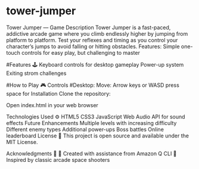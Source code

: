 # tower-jumper
Tower Jumper — Game Description Tower Jumper is a fast-paced, addictive arcade game where you climb endlessly higher by jumping from platform to platform. Test your reflexes and timing as you control your character’s jumps to avoid falling or hitting obstacles.  Features:  Simple one-touch controls for easy play, but challenging to master

#Features 🕹️
Keyboard controls for desktop gameplay
Power-up system 
Exiting strom challenges

#How to Play 🎮
Controls
#Desktop:
Move: Arrow keys or WASD
press space for
Installation
Clone the repository:

Open index.html in your web browser

Technologies Used ⚙️
HTML5
CSS3
JavaScript
Web Audio API for sound effects
Future Enhancements
Multiple levels with increasing difficulty
Different enemy types
Additional power-ups
Boss battles
Online leaderboard
License 📃
This project is open source and available under the MIT License.

Acknowledgments 🙏
🤖 Created with assistance from Amazon Q CLI
👾 Inspired by classic arcade space shooters
